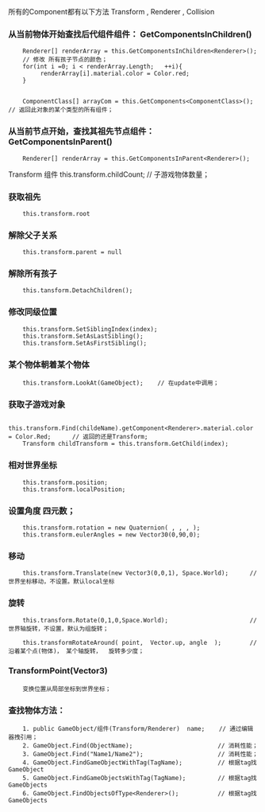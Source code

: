 
所有的Component都有以下方法 Transform , Renderer , Collision

### 从当前物体开始查找后代组件组件： GetComponentsInChildren<ComponentClass>()
        Renderer[] renderArray = this.GetComponentsInChildren<Renderer>();
        // 修改 所有孩子节点的颜色；
        for(int i =0; i < renderArray.Length;   ++i){
             renderArray[i].material.color = Color.red;
        }
        

        ComponentClass[] arrayCom = this.GetComponents<ComponentClass>();       // 返回此对象的某个类型的所有组件；

### 从当前节点开始，查找其祖先节点组件： GetComponentsInParent<ComponentClass>()   
        Renderer[] renderArray = this.GetComponentsInParent<Renderer>();  
        




Transform 组件
        this.transform.childCount;   // 子游戏物体数量；
### 获取祖先
        this.transform.root

### 解除父子关系
        this.transform.parent = null

### 解除所有孩子
        this.tansform.DetachChildren();

### 修改同级位置
        this.transform.SetSiblingIndex(index);
        this.transform.SetAsLastSibling();
        this.transform.SetAsFirstSibling();

### 某个物体朝着某个物体
        this.transform.LookAt(GameObject);    // 在update中调用；

### 获取子游戏对象
        this.transform.Find(childeName).getComponent<Renderer>.material.color = Color.Red;      // 返回的还是Transform;
        Transform childTransform = this.transform.GetChild(index);

### 相对世界坐标
        this.transform.position;
        this.transform.localPosition;

### 设置角度    四元数；
        this.transform.rotation = new Quaternion( , , , );
        this.transform.eulerAngles = new Vector30(0,90,0);

### 移动
        this.transform.Translate(new Vector3(0,0,1), Space.World);      //世界坐标移动，不设置。默认local坐标

### 旋转
        this.transform.Rotate(0,1,0,Space.World);                       //世界轴旋转，不设置，默认为组旋转；

        this.transformRotateAround( point,  Vector.up, angle  );        // 沿着某个点(物体)， 某个轴旋转，  旋转多少度；

### TransformPoint(Vector3)
        变换位置从局部坐标到世界坐标； 


### 查找物体方法：
        1. public GameObject/组件(Transform/Renderer)  name;    // 通过编辑器拽引用；
        2. GameObject.Find(ObjectName);                        // 消耗性能；
        3. GameObject.Find("Name1/Name2");                     // 消耗性能；
        4. GameObject.FindGameObjectWithTag(TagName);          // 根据tag找GameObject
        5. GameObject.FindGameObjectsWithTag(TagName);         // 根据tag找GameObjects
        6. GameObject.FindObjectsOfType<Renderer>();           // 根据tag找GameObjects



  